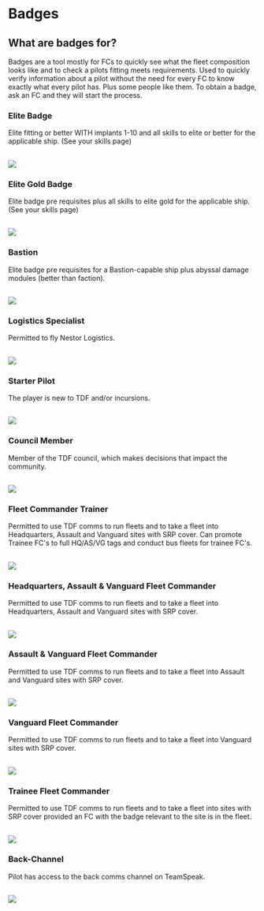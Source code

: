 # Badges


## What are badges for?
Badges are a tool mostly for FCs to quickly see what the fleet composition looks like and to check a pilots fitting meets requirements. Used to quickly verify information about a pilot without the need for every FC to know exactly what every pilot has. Plus some people like them. To obtain a badge, ask an FC and they will start the process.

### Elite Badge
Elite fitting or better WITH implants 1-10 and all skills to elite or better for the applicable ship. (See your skills page)

![](BADGE_E.png)
---

### Elite Gold Badge
Elite badge pre requisites plus all skills to elite gold for the applicable ship. (See your skills page)

![](egold.png)
---

### Bastion
Elite badge pre requisites for a Bastion-capable ship plus abyssal damage modules (better than faction).

![](BADGE_B.png)
---

### Logistics Specialist
Permitted to fly Nestor Logistics.

![](BADGE_L.png)
---

### Starter Pilot
The player is new to TDF and/or incursions.

![](BADGE_S.png)
---

### Council Member
Member of the TDF council, which makes decisions that impact the community.

![](BADGE_C.png)
---

### Fleet Commander Trainer
Permitted to use TDF comms to run fleets and to take a fleet into Headquarters, Assault and Vanguard sites with SRP cover.
Can promote Trainee FC's to full HQ/AS/VG tags and conduct bus fleets for trainee FC's.

![](BADGE_Tgold.png)
---

### Headquarters, Assault & Vanguard Fleet Commander
Permitted to use TDF comms to run fleets and to take a fleet into Headquarters, Assault and Vanguard sites with SRP cover.

![](BADGE_H.png)
---

### Assault & Vanguard Fleet Commander
Permitted to use TDF comms to run fleets and to take a fleet into Assault and Vanguard sites with SRP cover.

![](BADGE_A.png)
---

### Vanguard Fleet Commander
Permitted to use TDF comms to run fleets and to take a fleet into Vanguard sites with SRP cover.

![](BADGE_V.png)
---

### Trainee Fleet Commander
Permitted to use TDF comms to run fleets and to take a fleet into sites with SRP cover provided an FC with the badge relevant to the site is in the fleet.

![](BADGE_Tgrey.png)
---

### Back-Channel
Pilot has access to the back comms channel on TeamSpeak.

![](BADGE_Bgreen.png)
---
